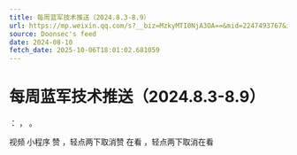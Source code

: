 ```yaml
---
title: 每周蓝军技术推送（2024.8.3-8.9）
url: https://mp.weixin.qq.com/s?__biz=MzkyMTI0NjA3OA==&mid=2247493767&idx=1&sn=db8208c458c802b121232fcb79e69568
source: Doonsec's feed
date: 2024-08-10
fetch_date: 2025-10-06T18:01:02.681059
---
```


# 每周蓝军技术推送（2024.8.3-8.9）

：
，
。

视频
小程序
赞
，轻点两下取消赞
在看
，轻点两下取消在看